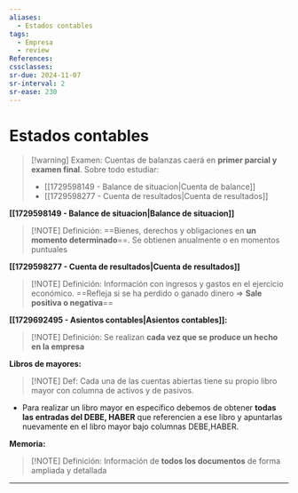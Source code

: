```yaml
---
aliases:
  - Estados contables
tags:
  - Empresa
  - review
References: 
cssclasses:
sr-due: 2024-11-07
sr-interval: 2
sr-ease: 230
---
```

# Estados contables
> [!warning] Examen: 
> Cuentas de balanzas caerá en **primer parcial y examen final**. 
> Sobre todo estudiar:
> + [[1729598149 - Balance de situacion|Cuenta de balance]]
> + [[1729598277 - Cuenta de resultados|Cuenta de resultados]]

**[[1729598149 - Balance de situacion|Balance de situacion]]**
> [!NOTE] Definición: 
> ==Bienes, derechos y obligaciones en **un momento determinado**==. Se obtienen anualmente o en momentos puntuales 


**[[1729598277 - Cuenta de resultados|Cuenta de resultados]]**
> [!NOTE] Definición: 
> Información con ingresos y gastos en el ejercicio económico. ==Refleja si se ha perdido o ganado dinero => **Sale positiva o negativa**== 


**[[1729692495 - Asientos contables|Asientos contables]]:**
> [!NOTE] Definición: 
>  Se realizan **cada vez que se produce un hecho en la empresa**


**Libros de mayores:**
> [!NOTE] Def: 
> Cada una de las cuentas abiertas tiene su propio libro mayor con columna de activos y de pasivos. 
+ Para realizar un libro mayor en específico debemos de obtener **todas las entradas del DEBE, HABER** que referencien a ese libro y apuntarlas nuevamente en el libro mayor bajo columnas DEBE,HABER.


**Memoria:**
> [!NOTE] Definición: 
> Información de **todos los documentos** de forma ampliada y detallada
> 




***